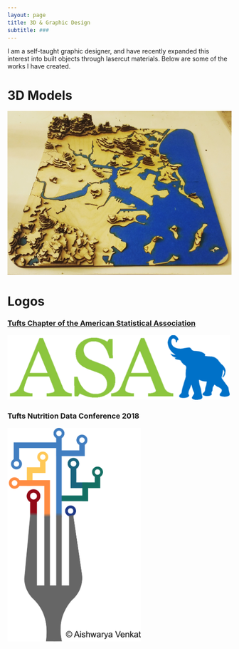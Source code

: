 ```yaml
---
layout: page
title: 3D & Graphic Design
subtitle: ###
---
```


I am a self-taught graphic designer, and have recently expanded this interest into built objects through lasercut materials. Below are some of the works I have created.

# 3D Models
![](/img/gbos_lasercut.jpg)

# Logos

### [Tufts Chapter of the American Statistical Association](https://sites.tufts.edu/tuftsasa)
<img src="/img/AV_ASAT-LOGO.png" width="500">    

### Tufts Nutrition Data Conference 2018
<img src="/img/AV_nds_logo.png" width="300">
